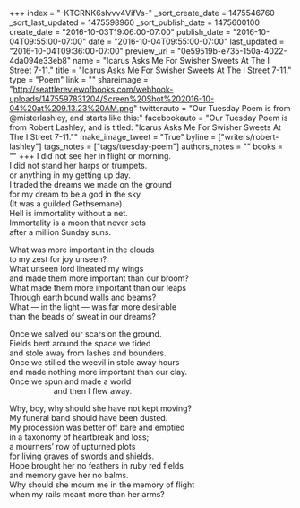 +++
index = "-KTCRNK6sIvvv4VifVs-"
_sort_create_date = 1475546760
_sort_last_updated = 1475598960
_sort_publish_date = 1475600100
create_date = "2016-10-03T19:06:00-07:00"
publish_date = "2016-10-04T09:55:00-07:00"
date = "2016-10-04T09:55:00-07:00"
last_updated = "2016-10-04T09:36:00-07:00"
preview_url = "0e59519b-e735-150a-4022-4da094e33eb8"
name = "Icarus Asks Me For Swisher Sweets At The I Street 7-11."
title = "Icarus Asks Me For Swisher Sweets At The I Street 7-11."
type = "Poem"
link = ""
shareimage = "http://seattlereviewofbooks.com/webhook-uploads/1475597831204/Screen%20Shot%202016-10-04%20at%209.13.23%20AM.png"
twitterauto = "Our Tuesday Poem is from @misterlashley, and starts like this:"
facebookauto = "Our Tuesday Poem is from Robert Lashley, and is titled: \"Icarus Asks Me For Swisher Sweets At The I Street 7-11.\""
make_image_tweet = "True"
byline = ["writers/robert-lashley"]
tags_notes = ["tags/tuesday-poem"]
authors_notes = ""
books = ""
+++
I did not see her in flight or morning.<br>
I did not stand her harps or trumpets.<br>
or anything in my getting up day.<br>
I traded the dreams we made on the ground<br>
for my dream to be a god in the sky<br>
(It was a guilded Gethsemane).<br>
Hell is immortality without a net.<br>
Immortality is a moon that never sets<br>
after a million Sunday suns.  

What was more important in the clouds<br>
to my zest for joy unseen?<br>
What unseen lord lineated my wings<br>
and made them more important than our broom?<br>
What made them more important than our leaps<br>
Through earth bound walls and beams?<br>
What &mdash; in the light &mdash; was far more desirable<br>
than the beads of sweat in our dreams?

Once we salved our scars on the ground.<br>
Fields bent around the space we tided<br>
and stole away from lashes and bounders.<br>
Once we stilled the weevil in stole away hours<br>
and made nothing more important than our clay.<br>
Once we spun and made a world<br>
&nbsp;&nbsp;&nbsp;&nbsp;&nbsp;&nbsp;&nbsp;&nbsp;&nbsp;&nbsp;&nbsp;&nbsp;&nbsp;&nbsp;&nbsp;&nbsp;&nbsp;&nbsp;&nbsp;&nbsp;and then I flew away. 

Why, boy, why should she have not kept moving?<br>
My funeral band should have been dusted.<br>
My procession was better off bare and emptied<br>
in a taxonomy of heartbreak and loss;<br>
a mourners’ row of upturned plots<br>
for living graves of swords and shields.<br>
Hope brought her no feathers in ruby red fields<br>
and memory gave her no balms.<br>
Why should she mourn me in the memory of flight<br>
when my rails meant more than her arms?